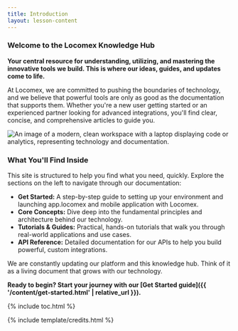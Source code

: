 ```yaml
---
title: Introduction
layout: lesson-content
---
```


### Welcome to the Locomex Knowledge Hub

**Your central resource for understanding, utilizing, and mastering the innovative tools we build. This is where our ideas, guides, and updates come to life.**

At Locomex, we are committed to pushing the boundaries of technology, and we believe that powerful tools are only as good as the documentation that supports them. Whether you're a new user getting started or an experienced partner looking for advanced integrations, you'll find clear, concise, and comprehensive articles to guide you.

![An image of a modern, clean workspace with a laptop displaying code or analytics, representing technology and documentation.](https://images.unsplash.com/photo-1551288049-bebda4e38f71?q=80&w=2070&auto=format&fit=crop&ixlib=rb-4.0.3&ixid=M3wxMjA3fDB8MHxwaG90by1wYWdlfHx8fGVufDB8fHx8fA%3D%3D)

### What You'll Find Inside

This site is structured to help you find what you need, quickly. Explore the sections on the left to navigate through our documentation:

* **Get Started:** A step-by-step guide to setting up your environment and launching app.locomex and mobile application with Locomex.
* **Core Concepts:** Dive deep into the fundamental principles and architecture behind our technology.
* **Tutorials & Guides:** Practical, hands-on tutorials that walk you through real-world applications and use cases.
* **API Reference:** Detailed documentation for our APIs to help you build powerful, custom integrations.

We are constantly updating our platform and this knowledge hub. Think of it as a living document that grows with our technology.

**Ready to begin? Start your journey with our [Get Started guide]({{ '/content/get-started.html' | relative_url }}).**

{% include toc.html %}

{% include template/credits.html %}
